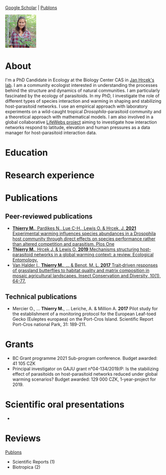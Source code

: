 [Google Scholar](https://scholar.google.fr/citations?user=yj1F8nUAAAAJ&hl=fr) | [Publons](https://publons.com/researcher/3161782/melanie-thierry/)

<img src="CV.JPG" alt="CV" width="100"/>

# About

I'm a PhD Candidate in Ecology at the Biology Center CAS in [Jan Hrcek's lab](http://lab.hrcek.net/). 
I am a community ecologist interested in understanding the processes behind the structure and dynamics of natural communities. I am particularly fascinated by the ecology of parasitoids. 
In my PhD, I investigate the role of different types of species interaction and warming in shaping and stabilizing host-parasitoid networks. I use an empirical approach with laboratory experiments on a wild-caught tropical _Drosophila_-parasitoid community and a theoretical approach with mathematical models. 
I am also involved in a global collaborative [LifeWebs project](www.lifewebs.net) aiming to investigate how interaction networks respond to latitude, elevation and human pressures as a data manager for host-parasitoid interaction data.


# Education


# Research experience


# Publications

## Peer-reviewed publications

+ [**Thierry M.**, Pardikes N., Lue C-H., Lewis O. & Hrcek, J. **2021** Experimental warming influences species abundances in a Drosophila host community through direct effects on species performance rather than altered competition and parasitism. Plos One](https://www.biorxiv.org/content/10.1101/2020.12.22.423937v1.abstract)
+ [**Thierry M.**, Hrcek J. & Lewis O. **2019** Mechanisms structuring host-parasitoid networks in a global warming context: a review. Ecological Entomology.](https://onlinelibrary.wiley.com/doi/full/10.1111/een.12750)
+ [Van Halder I., **Thierry M.**, ... & Benot, M. L. **2017** Trait‐driven responses of grassland butterflies to habitat quality and matrix composition in mosaic agricultural landscapes. Insect Conservation and Diversity, 10(1), 64-77.](https://onlinelibrary.wiley.com/doi/abs/10.1111/icad.12200)

## Technical publications

+ Mercier O., … **Thierry M.**, … Leriche, A. & Million A. **2017** Pilot study for the establishment of a monitoring protocol for the European Leaf-toed Gecko (Euleptes europaea) on the Port-Cros Island. Scientific Report Port-Cros national Park, 31: 189-211. 

# Grants

+ BC Grant programme 2021 Sub-program conference. Budget awarded: 41 105 CZK
+ Principal investigator on GAJU grant n°04-134/2019/P: Is the stabilizing effect of parasitoids on host-parasitoid networks reduced under global warming scenarios? Budget awarded: 129 000 CZK, 1-year-project for 2019.

# Scientific oral presentations

+ 

# Reviews

[Publons](https://publons.com/researcher/3161782/melanie-thierry/)  

+ Scientific Reports (1)
+ Biotropica (2)


